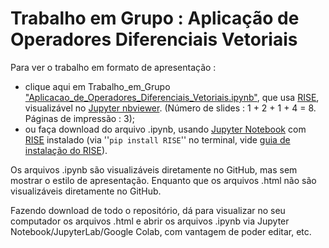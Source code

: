 # Trabalho em Grupo : Aplicação de Operadores Diferenciais Vetoriais

Para ver o trabalho em formato de apresentação :

- clique aqui em Trabalho_em_Grupo ["Aplicacao_de_Operadores_Diferenciais_Vetoriais.ipynb"](https://nbviewer.jupyter.org/format/slides/github/rcolistete/Eletromagnetismo_I_UFES_Alegre/blob/master/Trabalhos/Aplicacao_de_Operadores_Diferenciais_Vetoriais.ipynb?flush_cache=true#/), que usa [RISE](https://rise.readthedocs.io/), visualizável no [Jupyter nbviewer](https://nbviewer.jupyter.org/). (Número de slides : 1 + 2 + 1 + 4 =  8. Páginas de impressão : 3);
- ou faça download do arquivo .ipynb, usando [Jupyter Notebook](https://jupyter.org/) com [RISE](https://rise.readthedocs.io/) instalado (via ''`pip install RISE`'' no terminal,  vide [guia de instalação do RISE](https://rise.readthedocs.io/en/stable/installation.html#installation)).

Os arquivos .ipynb são visualizáveis diretamente no GitHub, mas sem mostrar o estilo de  apresentação. Enquanto que os arquivos .html não são visualizáveis diretamente no GitHub.

Fazendo download de todo o repositório, dá para visualizar no seu computador os arquivos .html e abrir os arquivos .ipynb via Jupyter Notebook/JupyterLab/Google Colab, com vantagem de poder editar, etc.

